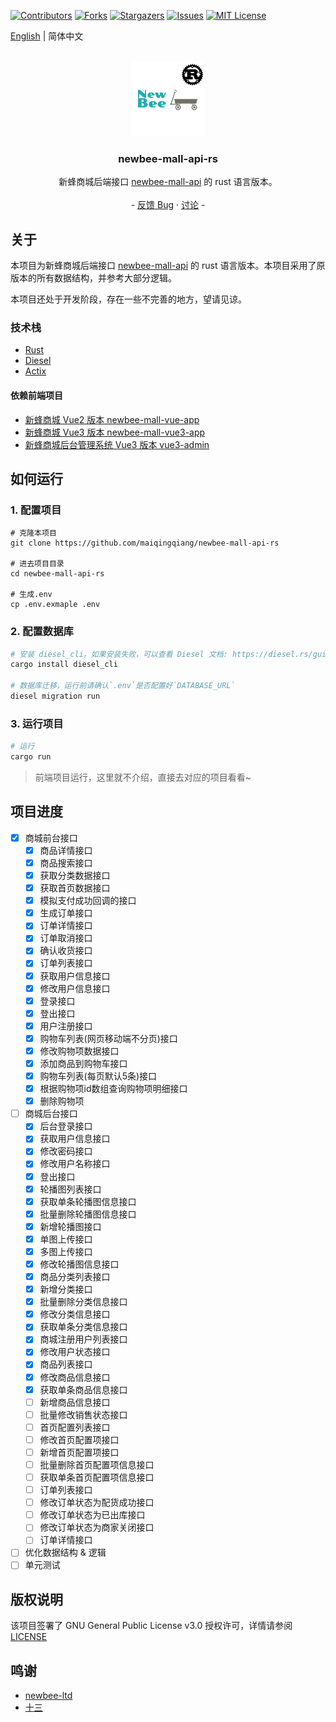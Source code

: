 <a name="readme-top"></a>

<!-- PROJECT SHIELDS -->

[![Contributors][contributors-shield]][contributors-url]
[![Forks][forks-shield]][forks-url]
[![Stargazers][stars-shield]][stars-url]
[![Issues][issues-shield]][issues-url]
[![MIT License][license-shield]][license-url]

[English](./README.md) | 简体中文 

<br />
<div align="center">
  <a href="https://github.com/newbee-ltd/newbee-mall-api">
    <img src="docs/images/logo.png" alt="Logo" width="120" height="120">
  </a>

<h3 align="center">newbee-mall-api-rs</h3>

<p align="center">
    新蜂商城后端接口 <a href="https://github.com/newbee-ltd/newbee-mall-api">newbee-mall-api</a> 的 rust 语言版本。
    <br />
    <br />
    -
    <a href="https://github.com/maiqingqiang/newbee-mall-api-rs/issues">反馈 Bug</a>
    ·
    <a href="https://github.com/maiqingqiang/newbee-mall-api-rs/discussions">讨论</a>
    -
  </p>
</div>

## 关于

本项目为新蜂商城后端接口 [newbee-mall-api](https://github.com/newbee-ltd/newbee-mall-api) 的 rust
语言版本。本项目采用了原版本的所有数据结构，并参考大部分逻辑。

本项目还处于开发阶段，存在一些不完善的地方，望请见谅。

### 技术栈

- [Rust](https://www.rust-lang.org/)
- [Diesel](https://diesel.rs/)
- [Actix](https://actix.rs/)

#### 依赖前端项目

- [新蜂商城 Vue2 版本 newbee-mall-vue-app](https://github.com/newbee-ltd/newbee-mall-vue-app)
- [新蜂商城 Vue3 版本 newbee-mall-vue3-app](https://github.com/newbee-ltd/newbee-mall-vue3-app)
- [新蜂商城后台管理系统 Vue3 版本 vue3-admin](https://github.com/newbee-ltd/vue3-admin)

## 如何运行

### 1. 配置项目

```shell
# 克隆本项目
git clone https://github.com/maiqingqiang/newbee-mall-api-rs

# 进去项目目录
cd newbee-mall-api-rs

# 生成.env
cp .env.exmaple .env
```

### 2. 配置数据库

```sh
# 安装 diesel_cli。如果安装失败，可以查看 Diesel 文档: https://diesel.rs/guides/getting-started or https://github.com/diesel-rs/diesel/blob/master/guide_drafts/backend_installation.md
cargo install diesel_cli

# 数据库迁移，运行前请确认`.env`是否配置好`DATABASE_URL`
diesel migration run
```

### 3. 运行项目

```sh
# 运行
cargo run
```

> 前端项目运行，这里就不介绍，直接去对应的项目看看~

## 项目进度

- [X] 商城前台接口
  - [X] 商品详情接口
  - [X] 商品搜索接口
  - [X] 获取分类数据接口
  - [X] 获取首页数据接口
  - [X] 模拟支付成功回调的接口
  - [X] 生成订单接口
  - [X] 订单详情接口
  - [X] 订单取消接口
  - [X] 确认收货接口
  - [X] 订单列表接口
  - [X] 获取用户信息接口
  - [X] 修改用户信息接口
  - [X] 登录接口
  - [X] 登出接口
  - [X] 用户注册接口
  - [X] 购物车列表(网页移动端不分页)接口
  - [X] 修改购物项数据接口
  - [X] 添加商品到购物车接口
  - [X] 购物车列表(每页默认5条)接口
  - [X] 根据购物项id数组查询购物项明细接口
  - [X] 删除购物项
- [ ] 商城后台接口
  - [X] 后台登录接口
  - [X] 获取用户信息接口
  - [X] 修改密码接口
  - [X] 修改用户名称接口
  - [X] 登出接口
  - [X] 轮播图列表接口
  - [X] 获取单条轮播图信息接口
  - [X] 批量删除轮播图信息接口
  - [X] 新增轮播图接口
  - [X] 单图上传接口
  - [X] 多图上传接口
  - [X] 修改轮播图信息接口
  - [X] 商品分类列表接口
  - [X] 新增分类接口
  - [X] 批量删除分类信息接口
  - [X] 修改分类信息接口
  - [X] 获取单条分类信息接口
  - [X] 商城注册用户列表接口
  - [X] 修改用户状态接口
  - [X] 商品列表接口
  - [X] 修改商品信息接口
  - [X] 获取单条商品信息接口
  - [ ] 新增商品信息接口
  - [ ] 批量修改销售状态接口
  - [ ] 首页配置列表接口
  - [ ] 修改首页配置项接口
  - [ ] 新增首页配置项接口
  - [ ] 批量删除首页配置项信息接口
  - [ ] 获取单条首页配置项信息接口
  - [ ] 订单列表接口
  - [ ] 修改订单状态为配货成功接口
  - [ ] 修改订单状态为已出库接口
  - [ ] 修改订单状态为商家关闭接口
  - [ ] 订单详情接口
- [ ] 优化数据结构 & 逻辑
- [ ] 单元测试

## 版权说明

该项目签署了 GNU General Public License v3.0 授权许可，详情请参阅 [LICENSE](LICENSE)

## 鸣谢

- [newbee-ltd](https://github.com/newbee-ltd)
- [十三](https://github.com/ZHENFENG13)

<!-- MARKDOWN LINKS & IMAGES -->

[contributors-shield]: https://img.shields.io/github/contributors/maiqingqiang/newbee-mall-api-rs.svg?style=for-the-badge
[contributors-url]: https://github.com/maiqingqiang/newbee-mall-api-rs/graphs/contributors
[forks-shield]: https://img.shields.io/github/forks/maiqingqiang/newbee-mall-api-rs.svg?style=for-the-badge
[forks-url]: https://github.com/maiqingqiang/newbee-mall-api-rs/network/members
[stars-shield]: https://img.shields.io/github/stars/maiqingqiang/newbee-mall-api-rs.svg?style=for-the-badge
[stars-url]: https://github.com/maiqingqiang/newbee-mall-api-rs/stargazers
[issues-shield]: https://img.shields.io/github/issues/maiqingqiang/newbee-mall-api-rs.svg?style=for-the-badge
[issues-url]: https://github.com/maiqingqiang/newbee-mall-api-rs/issues
[license-shield]: https://img.shields.io/github/license/maiqingqiang/newbee-mall-api-rs.svg?style=for-the-badge
[license-url]: https://github.com/maiqingqiang/newbee-mall-api-rs/blob/main/LICENSE
